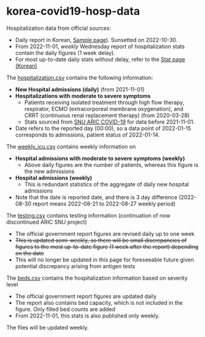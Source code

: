 # korea-covid19-hosp-data

Hospitalization data from official sources:

* Daily report in Korean, [Sample page](https://www.kdca.go.kr/board/board.es?mid=a20501010000&bid=0015&list_no=718247&cg_code=&act=view&nPage=1)). Sunsetted on 2022-10-30.
* From 2022-11-01, *weekly* Wednesday report of hospitalization stats contain the daily figures (1 week delay).
* For most up-to-date daily stats without delay, refer to the [Stat page (Korean)](https://ncov.kdca.go.kr/bdBoardList_Real.do?brdId=1&brdGubun=11&ncvContSeq=&contSeq=&board_id=&gubun=)

The [hospitalization.csv](hospitalization.csv) contains the following information:
* **New Hospital admissions (daily)** (from 2021-11-01)
* **Hospitalizations with moderate to severe symptoms**
  - Patients receiving isolated treatment through high flow therapy, respirator, ECMO (extracorporeal membrane oxygenation), and CRRT (continuous renal replacement therapy) (from 2020-03-28)
  - Stats sourced from [SNU ARIC COVID-19](https://sites.google.com/view/snuaric/data-service/covid-19/covid-19-data?authuser=0) for data before 2021-11-01.
* Date refers to the reported day (00:00), so a data point of 2022-01-15 corresponds to admissions, patient status of 2022-01-14.

The [weekly_icu.csv](weekly_icu.csv) contains weekly information on
* **Hospital admissions with moderate to severe symptoms (weekly)**
  - Above daily figures are the number of patients, whereas this figure is the new admissions
* **Hospital admissions (weekly)**
  - This is redundant statistics of the aggregate of daily new hospital admissions
* Note that the date is reported date, and there is 3 day difference (2022-08-30 report means 2022-08-21 to 2022-08-27 weekly period)

The [testing.csv](testing.csv) contains testing information (continuation of now discontinued ARIC SNU project)
* The official government report figures are revised daily up to one week
* <s>This is updated semi-weekly, so there will be small discrepancies of figures to the most up-to-date figure (1 week after the report) depending on the date</s>
* This will no longer be updated in this page for foreseeable future given potential discrepancy arising from antigen tests

The [beds.csv](beds.csv) contains the hospitalization information based on severity level
* The official government report figures are updated daily
* The report also contains bed capacity, which is not included in the figure. Only filled bed counts are added
* From 2022-11-01, this stats is also published only weekly.

The files will be updated weekly.
